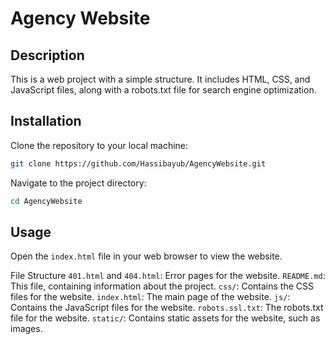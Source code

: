 # Agency Website

## Description

This is a web project with a simple structure. It includes HTML, CSS, and JavaScript files, along with a robots.txt file for search engine optimization.

## Installation

Clone the repository to your local machine:

```bash
git clone https://github.com/Hassibayub/AgencyWebsite.git
```

Navigate to the project directory:
```bash
cd AgencyWebsite
```

## Usage
Open the `index.html` file in your web browser to view the website.

File Structure
`401.html` and `404.html`: Error pages for the website.
`README.md`: This file, containing information about the project.
`css/`: Contains the CSS files for the website.
`index.html`: The main page of the website.
`js/`: Contains the JavaScript files for the website.
`robots.ssl.txt`: The robots.txt file for the website.
`static/`: Contains static assets for the website, such as images.